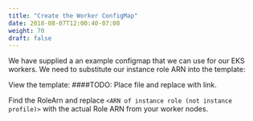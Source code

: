 ```yaml
---
title: "Create the Worker ConfigMap"
date: 2018-08-07T12:00:40-07:00
weight: 70
draft: false
---
```


We have supplied a an example configmap that we can use for our EKS workers. We need to substitute our instance role ARN into the template:

View the template:
####TODO: Place file and replace with link.

Find the RoleArn and replace `<ARN of instance role (not instance profile)>` with the actual Role ARN from your worker nodes.
